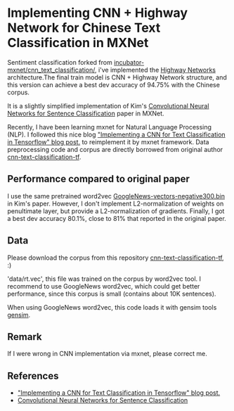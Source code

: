 Implementing  CNN + Highway Network for Chinese Text Classification in MXNet
============
Sentiment classification forked from [incubator-mxnet/cnn_text_classification/](https://github.com/apache/incubator-mxnet/tree/master/example/cnn_text_classification), i've implemented the [Highway Networks](https://arxiv.org/pdf/1505.00387.pdf) architecture.The final train model is CNN + Highway Network structure, and this version can achieve a best dev accuracy of 94.75% with the Chinese corpus.

It is a slightly simplified implementation of Kim's [Convolutional Neural Networks for Sentence Classification](http://arxiv.org/abs/1408.5882) paper in MXNet.

Recently, I have been learning mxnet for Natural Language Processing (NLP). I followed this nice blog ["Implementing a CNN for Text Classification in Tensorflow" blog post.](http://www.wildml.com/2015/12/implementing-a-cnn-for-text-classification-in-tensorflow/) to reimplement it by mxnet framework.
Data preprocessing code and corpus are directly borrowed from original author [cnn-text-classification-tf](https://github.com/dennybritz/cnn-text-classification-tf).

## Performance compared to original paper
I use the same pretrained word2vec [GoogleNews-vectors-negative300.bin](https://drive.google.com/file/d/0B7XkCwpI5KDYNlNUTTlSS21pQmM/edit?usp=sharing) in Kim's paper. However, I don't implement L2-normalization of weights on penultimate layer, but provide a L2-normalization of gradients.
Finally, I got a best dev accuracy 80.1%, close to 81% that reported in the original paper.

## Data
Please download the corpus from this repository [cnn-text-classification-tf](https://github.com/dennybritz/cnn-text-classification-tf), :)

'data/rt.vec', this file was trained on the corpus by word2vec tool. I recommend to use GoogleNews word2vec, which could get better performance, since
this corpus is small (contains about 10K sentences).

When using GoogleNews word2vec, this code loads it with gensim tools [gensim](https://github.com/piskvorky/gensim/tree/develop/gensim/models).

## Remark
If I were wrong in CNN implementation via mxnet, please correct me.

## References
- ["Implementing a CNN for Text Classification in Tensorflow" blog post.](http://www.wildml.com/2015/12/implementing-a-cnn-for-text-classification-in-tensorflow/)
- [Convolutional Neural Networks for Sentence Classification](http://arxiv.org/abs/1408.5882)


